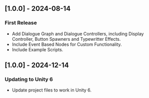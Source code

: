 ## [1.0.0] - 2024-08-14
### First Release
- Add Dialogue Graph and Dialogue Controllers, including Display Controller, Button Spawners and Typewritter Effects.
- Include Event Based Nodes for Custom Functionality.
- Include Example Scripts.
## [1.0.0] - 2024-12-14
### Updating to Unity 6
- Update project files to work in Unity 6.